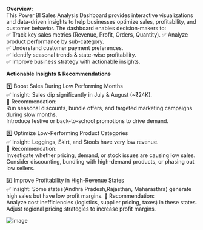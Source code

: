 **Overview:**                                                                                                                                                                   
This Power BI Sales Analysis Dashboard provides interactive visualizations and data-driven insights to help businesses optimize sales, profitability, and customer behavior. The dashboard enables decision-makers to:                                                                                                                                                                                                                                                                                                                                                                                                                                                                                                      
✅ Track key sales metrics (Revenue, Profit, Orders, Quantity).                                                                                                                         ✅ Analyze product performance by sub-category.                                                                                                                           
✅ Understand customer payment preferences.                                                                                                                                            
✅ Identify seasonal trends & state-wise profitability.                                                                                                                                  
✅ Improve business strategy with actionable insights.                                                                                                                                                                                                                                                                                                                                                                                                          

 **Actionable Insights & Recommendations**
 
1️⃣ Boost Sales During Low Performing Months                                                                                                                                    
✅ Insight: Sales dip significantly in July & August (~₹24K).                                                                                                                      
📌 Recommendation:                                                                                                                                                                  
 Run seasonal discounts, bundle offers, and targeted marketing campaigns during slow months.                                                                                          
 Introduce festive or back-to-school promotions to drive demand.                                                                                                                      

2️⃣ Optimize Low-Performing Product Categories                                                                                                                                        
✅ Insight: Leggings, Skirt, and Stools have very low revenue.                                                                                                                            
📌 Recommendation:                                                                                                                                                                        
Investigate whether pricing, demand, or stock issues are causing low sales.                                                                                                                
Consider discounting, bundling with high-demand products, or phasing out low sellers.                                                                                                    

3️⃣ Improve Profitability in High-Revenue States                                                                                                                                        
✅ Insight: Some states(Andhra Pradesh,Rajasthan, Maharasthra) generate high sales but have low profit margins.                                                                         📌 Recommendation:                                                                                                                                                                    
Analyze cost inefficiencies (logistics, supplier pricing, taxes) in these states.                                                                                                        
Adjust regional pricing strategies to increase profit margins.                                                                                                                                  



![image](https://github.com/user-attachments/assets/ff55c6f1-eedc-490c-a7c9-22d59998316b)
